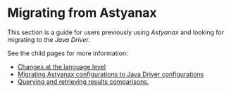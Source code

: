 <!--
Licensed to the Apache Software Foundation (ASF) under one
or more contributor license agreements.  See the NOTICE file
distributed with this work for additional information
regarding copyright ownership.  The ASF licenses this file
to you under the Apache License, Version 2.0 (the
"License"); you may not use this file except in compliance
with the License.  You may obtain a copy of the License at

  http://www.apache.org/licenses/LICENSE-2.0

Unless required by applicable law or agreed to in writing,
software distributed under the License is distributed on an
"AS IS" BASIS, WITHOUT WARRANTIES OR CONDITIONS OF ANY
KIND, either express or implied.  See the License for the
specific language governing permissions and limitations
under the License.
-->

# Migrating from Astyanax

This section is a guide for users previously using *Astyanax* and looking for
migrating to the *Java Driver*.

See the child pages for more information:

* [Changes at the language level](language_level_changes/)
* [Migrating Astyanax configurations to Java Driver configurations](configuration/)
* [Querying and retrieving results comparisons.](queries_and_results/)
